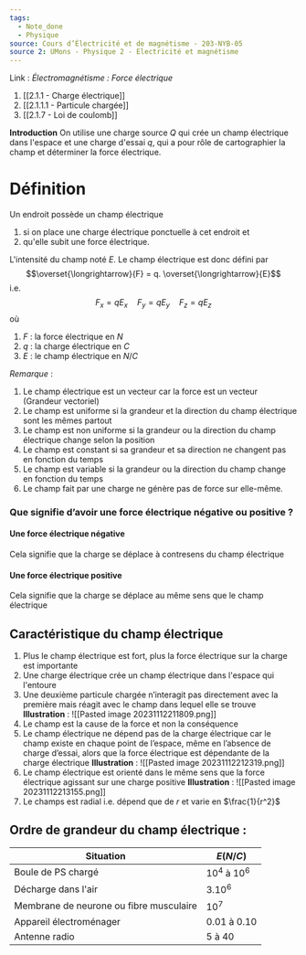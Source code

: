 ```yaml
---
tags:
  - Note_done
  - Physique
source: Cours d’Électricité et de magnétisme - 203-NYB-05
source 2: UMons - Physique 2 - Electricité et magnétisme
---
```


Link :
_Électromagnétisme : Force électrique_
1. [[2.1.1 - Charge électrique]]
2. [[2.1.1.1 - Particule chargée]]
3. [[2.1.7 - Loi de coulomb]]

**Introduction**
On utilise une charge source $Q$ qui crée un champ électrique dans l'espace et une charge d'essai $q$, qui a pour rôle de cartographier la champ et déterminer la force électrique.

# Définition
Un endroit possède un champ électrique 
1. si on place une charge électrique ponctuelle à cet endroit et 
2. qu'elle subit une force électrique.

L'intensité du champ noté $E$. 
Le champ électrique est donc défini par $$\overset{\longrightarrow}{F} = q. \overset{\longrightarrow}{E}$$ i.e. $$F_x=qE_x\quad F_y=qE_y\quad F_z=qE_z$$
où
1. $F$ : la force électrique en $N$
2. $q$ : la charge électrique en $C$
3. $E$ : le champ électrique en $N/C$ 

_Remarque_ :
1. Le champ électrique est un vecteur car la force est un vecteur (Grandeur vectoriel)
2. Le champ est uniforme si la grandeur et la direction du champ électrique sont les mêmes partout
3. Le champ est non uniforme si la grandeur ou la direction du champ électrique change selon la position
4. Le champ est constant si sa grandeur et sa direction ne changent pas en fonction du temps
5. Le champ est variable si la grandeur ou la direction du champ change en fonction du temps
6. Le champ fait par une charge ne génère pas de force sur elle-même.

### Que signifie d’avoir une force électrique négative ou positive ?
#### Une force électrique négative
Cela signifie que la charge se déplace à contresens du champ électrique 

#### Une force électrique positive
Cela signifie que la charge se déplace au même sens que le champ électrique 
## Caractéristique du champ électrique
1. Plus le champ électrique est fort, plus la force électrique sur la charge est importante
2. Une charge électrique crée un champ électrique dans l'espace qui l'entoure
3. Une deuxième particule chargée n’interagit pas directement avec la première mais réagit avec le champ dans lequel elle se trouve
**Illustration** : 
![[Pasted image 20231112211809.png]]
4. Le champ est la cause de la force et non la conséquence
5. Le champ électrique ne dépend pas de la charge électrique car le champ existe en chaque point de l’espace, même en l’absence de charge d’essai, alors que la force électrique est dépendante de la charge électrique
**Illustration** :
![[Pasted image 20231112212319.png]]
6. Le champ électrique est orienté dans le même sens que la force électrique agissant sur une charge positive 
**Illustration** :
![[Pasted image 20231112213155.png]]
7. Le champs est radial i.e. dépend que de $r$ et varie en $\frac{1}{r^2}$ 

## Ordre de grandeur du champ électrique :
| Situation | $E (N/C)$ |
| ---- | ---- |
| Boule de PS chargé | $10^4$ à $10^6$ |
| Décharge dans l'air | $3.10^6$ |
| Membrane de neurone ou fibre musculaire | $10^7$ |
| Appareil électroménager | $0.01$ à $0.10$ |
| Antenne radio | $5$ à $40$  |

